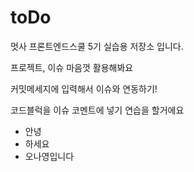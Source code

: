 # toDo

멋사 프론트엔드스쿨 5기 실습용 저장소 입니다.

프로젝트, 이슈 마음껏 활용해봐요

커밋메세지에 입력해서 이슈와 연동하기!

코드블럭을 이슈 코멘트에 넣기 연습을 할거에요 
- 안녕
- 하세요
- 오나영입니다
